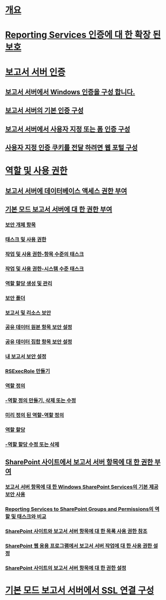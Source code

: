 # [개요](reporting-services-security-and-protection.md)  
# [Reporting Services 인증에 대 한 확장 된 보호](extended-protection-for-authentication-with-reporting-services.md)  
# [보고서 서버 인증](authentication-with-the-report-server.md)  
## [보고서 서버에서 Windows 인증을 구성 합니다.](configure-windows-authentication-on-the-report-server.md)  
## [보고서 서버의 기본 인증 구성](configure-basic-authentication-on-the-report-server.md)  
## [보고서 서버에서 사용자 지정 또는 폼 인증 구성](configure-custom-or-forms-authentication-on-the-report-server.md)  
## [사용자 지정 인증 쿠키를 전달 하려면 웹 포털 구성](configure-the-web-portal-to-pass-custom-authentication-cookies.md)  
# [역할 및 사용 권한](roles-and-permissions-reporting-services.md)  
## [보고서 서버에 데이터베이스 액세스 권한 부여](grant-user-access-to-a-report-server.md)  
## [기본 모드 보고서 서버에 대 한 권한 부여](granting-permissions-on-a-native-mode-report-server.md)  
### [보안 개체 항목](securable-items.md)  
### [태스크 및 사용 권한](tasks-and-permissions.md)  
### [작업 및 사용 권한-항목 수준의 태스크](tasks-and-permissions-item-level-tasks.md)  
### [작업 및 사용 권한-시스템 수준 태스크](tasks-and-permissions-system-level-tasks.md)  
### [역할 할당 생성 및 관리](create-and-manage-role-assignments.md)  
### [보안 폴더](secure-folders.md)  
### [보고서 및 리소스 보안](secure-reports-and-resources.md)  
### [공유 데이터 원본 항목 보안 설정](secure-shared-data-source-items.md)  
### [공유 데이터 집합 항목 보안 설정](secure-shared-dataset-items.md)  
### [내 보고서 보안 설정](secure-my-reports.md)  
### [RSExecRole 만들기](create-the-rsexecrole.md)  
### [역할 정의](role-definitions.md)  
### [-역할 정의 만들기, 삭제 또는 수정](role-definitions-create-delete-or-modify.md)  
### [미리 정의 된 역할-역할 정의](role-definitions-predefined-roles.md)  
### [역할 할당](role-assignments.md)  
### [-역할 할당 수정 또는 삭제](role-assignments-modify-or-delete.md)  
## [SharePoint 사이트에서 보고서 서버 항목에 대 한 권한 부여](granting-permissions-on-report-server-items-on-a-sharepoint-site.md)  
### [보고서 서버 항목에 대 한 Windows SharePoint Services의 기본 제공 보안 사용](use-built-in-security-in-windows-sharepoint-services-for-report-server-items.md)  
### [Reporting Services to SharePoint Groups and Permissions의 역할 및 태스크와 비교](reporting-services-roles-tasks-vs-sharepoint-groups-permissions.md)  
### [SharePoint 사이트와 보고서 서버 항목에 대 한 목록 사용 권한 참조](sharepoint-site-and-list-permission-reference-for-report-server-items.md)  
### [SharePoint 웹 응용 프로그램에서 보고서 서버 작업에 대 한 사용 권한 설정](set-permissions-for-report-server-operations-in-a-sharepoint-web-application.md)  
### [SharePoint 사이트의 보고서 서버 항목에 대 한 권한 설정](set-permissions-for-report-server-items-on-a-sharepoint-site.md)  
# [기본 모드 보고서 서버에서 SSL 연결 구성](configure-ssl-connections-on-a-native-mode-report-server.md)  
